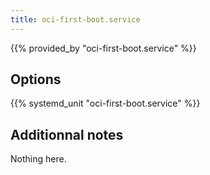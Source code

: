 ```yaml
---
title: oci-first-boot.service
---
```


{{% provided_by "oci-first-boot.service" %}}

## Options

{{% systemd_unit "oci-first-boot.service" %}}

## Additionnal notes

Nothing here.